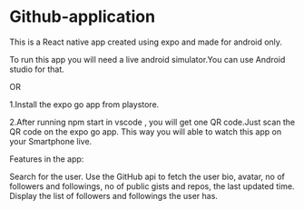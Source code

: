 # Github-application

This is a React native app created using expo and made for android only.

To run this app you will need a live android simulator.You can use Android studio for that.

OR

1.Install the expo go app from playstore.

2.After running npm start in vscode , you will get one QR code.Just scan the QR code on the expo go app. This way you will able to watch this app on your Smartphone live.

Features in the app:

Search for the user.
Use the GitHub api to fetch the user bio, avatar, no of followers and followings, no of public gists and repos, the last updated time.
Display the list of followers and followings the user has.

